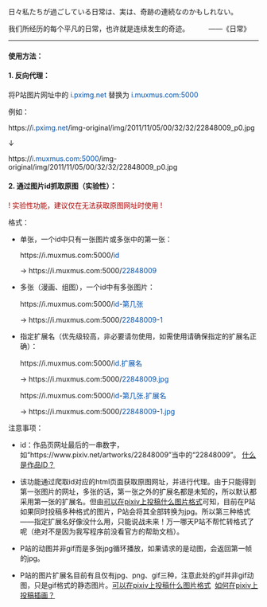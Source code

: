 日々私たちが過ごしている日常は、実は、奇跡の連続なのかもしれない。

我们所经历的每个平凡的日常，也许就是连续发生的奇迹。&nbsp;&nbsp;&nbsp;&nbsp;&nbsp;&nbsp;&nbsp;&nbsp;&nbsp;&nbsp;——《日常》

---

#### 使用方法：

#### 1. 反向代理：

将P站图片网址中的 <font color=#0051af>i.pximg.net</font> 替换为 <font color=#0051af>i.muxmus.com:5000</font>

例如：

https://<font color=#0051af>i.pximg.net</font>/img-original/img/2011/11/05/00/32/32/22848009_p0.jpg

↓

https://<font color=#0051af>i.muxmus.com:5000</font>/img-original/img/2011/11/05/00/32/32/22848009_p0.jpg

#### 2. 通过图片id抓取原图（实验性）：

<font color=#b00000>! 实验性功能，建议仅在无法获取原图网址时使用 !</font>

格式：

+ 单张，一个id中只有一张图片或多张中的第一张：

	https://<font>i.muxmus.com:5000/</font><font color=#0051af>id</font>

	→ https://<font>i.muxmus.com:5000/</font><font color=#0051af>22848009</font>

+ 多张（漫画、组图），一个id中有多张图片：

	https://<font>i.muxmus.com:5000/</font><font color=#0051af>id</font>-<font color=#0051af>第几张</font>

	→ https://<font>i.muxmus.com:5000/</font><font color=#0051af>22848009</font>-<font color=#0051af>1</font>

+ 指定扩展名（优先级较高，非必要请勿使用，如需使用请确保指定的扩展名正确）：

    https://<font>i.muxmus.com:5000/</font><font color=#0051af>id</font>.<font color=#0051af>扩展名</font>

    → https://<font>i.muxmus.com:5000/</font><font color=#0051af>22848009</font>.<font color=#0051af>jpg</font>

    https://<font>i.muxmus.com:5000/</font><font color=#0051af>id</font>-<font color=#0051af>第几张</font>.<font color=#0051af>扩展名</font>

    → https://<font>i.muxmus.com:5000/</font><font color=#0051af>22848009</font>-<font color=#0051af>1</font>.<font color=#0051af>jpg</font>

注意事项：

*	id：作品页网址最后的一串数字，如“https://<font>www</font>.pixiv.<font>net/artworks/22848009”当中的“22848009”。</font> [什么是作品ID？](https://www.pixiv.help/hc/zh-cn/articles/235585168-%E4%BB%80%E4%B9%88%E6%98%AF%E4%BD%9C%E5%93%81ID)

*   该功能通过爬取id对应的html页面获取原图网址，并进行代理。由于只能得到第一张图片的网址，多张的话，第一张之外的扩展名都是未知的，所以默认都采用第一张的扩展名。但由[可以在pixiv上投稿什么图片格式](https://www.pixiv.help/hc/zh-cn/articles/235584428-%E5%8F%AF%E4%BB%A5%E5%9C%A8pixiv%E4%B8%8A%E6%8A%95%E7%A8%BF%E4%BB%80%E4%B9%88%E5%9B%BE%E7%89%87%E6%A0%BC%E5%BC%8F)可知，目前在P站如果同时投稿多种格式的图片，P站会将其全部转换为jpg。所以第三种格式——指定扩展名好像没什么用，只能说战未来！万一哪天P站不帮忙转格式了呢（绝对不是因为我写程序前没看官方的帮助文档）。

*   P站的动图并非gif而是多张jpg循环播放，如果请求的是动图，会返回第一帧的jpg。

*   P站的图片扩展名目前有且仅有jpg、png、gif三种，注意此处的gif并非gif动图，只是gif格式的静态图片。[可以在pixiv上投稿什么图片格式](https://www.pixiv.help/hc/zh-cn/articles/235584428-%E5%8F%AF%E4%BB%A5%E5%9C%A8pixiv%E4%B8%8A%E6%8A%95%E7%A8%BF%E4%BB%80%E4%B9%88%E5%9B%BE%E7%89%87%E6%A0%BC%E5%BC%8F)&nbsp;&nbsp;[如何在pixiv上投稿插画？](https://www.pixiv.help/hc/zh-cn/articles/235584588-%E5%A6%82%E4%BD%95%E5%9C%A8pixiv%E4%B8%8A%E6%8A%95%E7%A8%BF%E6%8F%92%E7%94%BB)
